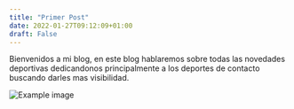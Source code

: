 ```yaml
---
title: "Primer Post"
date: 2022-01-27T09:12:09+01:00
draft: False
---
```


Bienvenidos a mi blog, en este blog hablaremos sobre todas las novedades deportivas dedicandonos principalmente a los deportes de contacto buscando darles mas visibilidad.

![Example image](/trabajo/static/imagen.jpg) 
